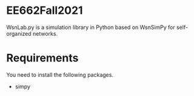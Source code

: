 # EE662Fall2021

WsnLab.py is a simulation library in Python based on WsnSimPy for self-organized networks.

# Requirements

You need to install the following packages.
- simpy
